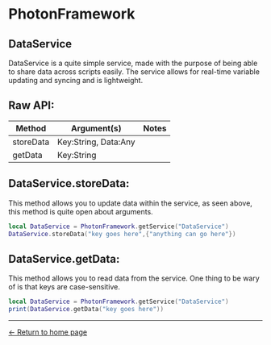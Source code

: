 # PhotonFramework

## DataService
DataService is a quite simple service, made with the purpose of being able to share data across scripts easily.  The service allows for real-time variable updating and syncing and is lightweight.
## Raw API:

| Method | Argument(s) | Notes |
|--|--|--|
| storeData | Key:String, Data:Any |
| getData | Key:String |
## DataService.storeData:
This method allows you to update data within the service, as seen above, this method is quite open about arguments.
```lua
local DataService = PhotonFramework.getService("DataService")
DataService.storeData("key goes here",{"anything can go here"})
```
## DataService.getData:
This method allows you to read data from the service.  One thing to be wary of is that keys are case-sensitive.
```lua
local DataService = PhotonFramework.getService("DataService")
print(DataService.getData("key goes here"))
```

---
[← Return to home page](https://madonox.github.io/PhotonFramework/)
